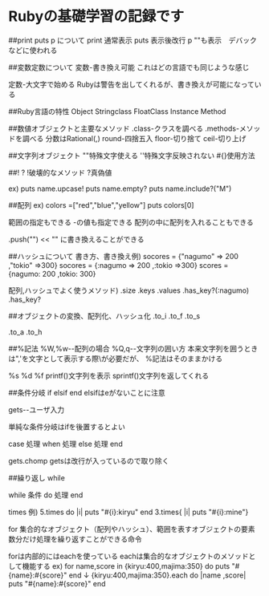 # Rubyの基礎学習の記録です

##print puts p について
print 通常表示
puts 表示後改行
p ""も表示　デバックなどに使われる

##変数定数について
変数-書き換え可能
これはどの言語でも同じような感じ

定数-大文字で始める
Rubyは警告を出してくれるが、書き換えが可能になっている

##Ruby言語の特性
Object
Stringclass
FloatClass
Instance
Method

##数値オブジェクトと主要なメソッド
.class-クラスを調べる
.methods-メソッドを調べる
分数はRational(,)
round-四捨五入
floor-切り捨て
ceil-切り上げ

##文字列オブジェクト
""特殊文字使える
''特殊文字反映されない
#{}使用方法

##! ?
!破壊的なメソッド
?真偽値

ex)
puts name.upcase!
puts name.empty?
puts name.include?("M")

##配列
ex)
colors =["red","blue","yellow"]
puts colors[0]

範囲の指定もできる
-の値も指定できる
配列の中に配列を入れることもできる

.push("")
<< ""
に書き換えることができる

##ハッシュについて
書き方、書き換え例)
socores = {"nagumo" => 200 ,"tokio" =>300}
socores = {:nagumo => 200 ,:tokio =>300}
scores = {nagumo: 200 ,tokio: 300}

配列,ハッシュでよく使うメソッド)
.size
.keys
.values
.has_key?(:nagumo)
.has_key?

##オブジェクトの変換、配列化、ハッシュ化
.to_i
.to_f
.to_s

.to_a
.to_h

##%記法
%W,%w--配列の場合
%Q,q--文字列の囲い方
本来文字列を囲うときは",'を文字として表示する際\が必要だが、
%記法はそのままかける

%s
%d
%f
printf()文字列を表示
sprintf()文字列を返してくれる

##条件分岐
if elsif end
elsifはeがないことに注意

gets--ユーザ入力

単純な条件分岐はifを後置するとよい

case
    処理
when
    処理
else
    処理
end

gets.chomp
getsは改行が入っているので取り除く

##繰り返し
while 

while 条件 do
処理
end

times
例)
5.times do |i|
    puts "#{i}:kiryu"
end
3.times{ |i| puts "#{i}:mine"}

for
集合的なオブジェクト（配列やハッシュ）、範囲を表すオブジェクトの要素数分だけ処理を繰り返すことができる命令

forは内部的にはeachを使っている
eachは集合的なオブジェクトのメソッドとして機能する
ex)
for name,score in {kiryu:400,majima:350} do
    puts "#{name}:#{score}"
end
↓
{kiryu:400,majima:350}.each do |name ,score|
    puts "#{name}:#{score}"
end